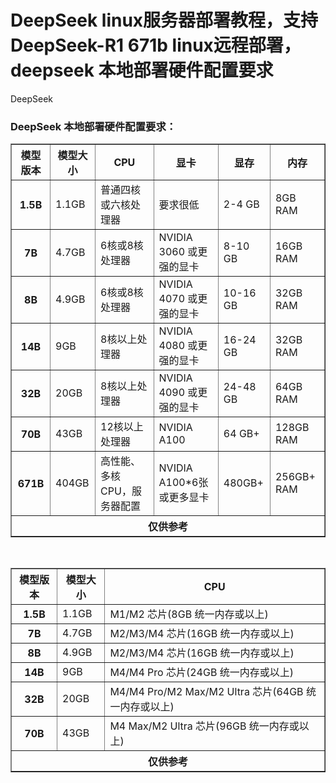 # DeepSeek linux服务器部署教程，支持 DeepSeek-R1 671b linux远程部署，deepseek 本地部署硬件配置要求
DeepSeek

### DeepSeek 本地部署硬件配置要求：
<table border="1" cellpadding="10" cellspacing="0" data-draft-node="block" data-draft-type="table" data-size="normal" data-row-style="striped">
      <tbody>
        <tr>
          <th>模型版本</th>
          <th>模型大小</th>
          <th>CPU</th>
          <th>显卡</th>
          <th>显存</th>
          <th>内存</th>
        </tr>
        <tr>
          <th>1.5B</th>
          <td>1.1GB</td>
          <td>普通四核或六核处理器</td>
          <td>要求很低</td>
          <td>2-4 GB</td>
          <td>8GB RAM</td>
        </tr>
        <tr>
          <th>7B</th>
          <td>4.7GB</td>
          <td>6核或8核处理器</td>
          <td>NVIDIA 3060 或更强的显卡</td>
          <td>8-10 GB</td>
          <td>16GB RAM</td>
        </tr>
        <tr>
          <th>8B</th>
          <td>4.9GB</td>
          <td>6核或8核处理器</td>
          <td>NVIDIA 4070 或更强的显卡</td>
          <td>10-16 GB</td>
          <td>32GB RAM</td>
        </tr>
        <tr>
          <th>14B</th>
          <td>9GB</td>
          <td>8核以上处理器</td>
          <td>NVIDIA 4080 或更强的显卡</td>
          <td>16-24 GB</td>
          <td>32GB RAM</td>
        </tr>
        <tr>
          <th>32B</th>
          <td>20GB</td>
          <td>8核以上处理器</td>
          <td>NVIDIA 4090 或更强的显卡</td>
          <td>24-48 GB</td>
          <td>64GB RAM</td>
        </tr>
        <tr>
          <th>70B</th>
          <td>43GB</td>
          <td>12核以上处理器</td>
          <td>NVIDIA A100</td>
          <td>64 GB+</td>
          <td>128GB RAM</td>
        </tr>
        <tr>
          <th>671B</th>
          <td>404GB</td>
          <td>高性能、多核CPU，服务器配置</td>
          <td>NVIDIA A100*6张或更多显卡</td>
          <td>480GB+</td>
          <td>256GB+ RAM</td>
        </tr>
        <tr>
          <th colspan="6">仅供参考</th>
        </tr>
      </tbody>
    </table>
    <p>&nbsp;</p>
    <table width="800" border="1" cellpadding="10" cellspacing="0" data-draft-node="block" data-draft-type="table" data-size="normal" data-row-style="striped">
      <tbody>
        <tr>
          <th>模型版本</th>
          <th>模型大小</th>
          <th>CPU</th>
        </tr>
        <tr>
          <th>1.5B</th>
          <td>1.1GB</td>
          <td>M1/M2 芯片(8GB 统一内存或以上)</td>
        </tr>
        <tr>
          <th>7B</th>
          <td>4.7GB</td>
          <td>M2/M3/M4 芯片(16GB 统一内存或以上)</td>
        </tr>
        <tr>
          <th>8B</th>
          <td>4.9GB</td>
          <td>M2/M3/M4 芯片(16GB 统一内存或以上)</td>
        </tr>
        <tr>
          <th>14B</th>
          <td>9GB</td>
          <td>M4/M4 Pro 芯片(24GB 统一内存或以上)</td>
        </tr>
        <tr>
          <th>32B</th>
          <td>20GB</td>
          <td>M4/M4 Pro/M2 Max/M2 Ultra 芯片(64GB 统一内存或以上)</td>
        </tr>
        <tr>
          <th>70B</th>
          <td>43GB</td>
          <td>M4 Max/M2 Ultra 芯片(96GB 统一内存或以上)</td>
        </tr>
        <tr>
          <th colspan="3">仅供参考</th>
        </tr>
      </tbody>
    </table>
